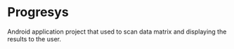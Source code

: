 # Progresys

Android application project that used to scan data matrix and displaying the results to the user.